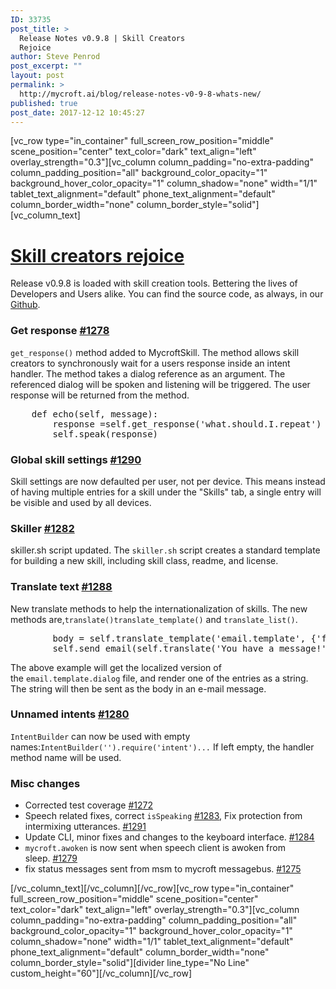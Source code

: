 ```yaml
---
ID: 33735
post_title: >
  Release Notes v0.9.8 | Skill Creators
  Rejoice
author: Steve Penrod
post_excerpt: ""
layout: post
permalink: >
  http://mycroft.ai/blog/release-notes-v0-9-8-whats-new/
published: true
post_date: 2017-12-12 10:45:27
---
```

[vc_row type="in_container" full_screen_row_position="middle" scene_position="center" text_color="dark" text_align="left" overlay_strength="0.3"][vc_column column_padding="no-extra-padding" column_padding_position="all" background_color_opacity="1" background_hover_color_opacity="1" column_shadow="none" width="1/1" tablet_text_alignment="default" phone_text_alignment="default" column_border_width="none" column_border_style="solid"][vc_column_text]
<div class="release-header">
<h1 class="release-title text-normal"><a href="https://github.com/MycroftAI/mycroft-core/releases/tag/release%2Fv0.9.8" target="_blank" rel="noopener">Skill creators rejoice</a></h1>
</div>
<div class="my-4">

Release v0.9.8 is loaded with skill creation tools. Bettering the lives of Developers and Users alike. You can find the source code, as always, in our <a href="https://github.com/MycroftAI/mycroft-core/releases/tag/release%2Fv0.9.8" target="_blank" rel="noopener">Github</a>.

</div>
<div class="markdown-body">
<h3><strong>Get response <a class="issue-link js-issue-link" href="https://github.com/MycroftAI/mycroft-core/pull/1278" target="_blank" rel="noopener" data-error-text="Failed to load issue title" data-id="279195658" data-permission-text="Issue title is private" data-url="https://github.com/MycroftAI/mycroft-core/issues/1278">#1278</a></strong></h3>
<code>get_response()</code> method added to MycroftSkill. The method allows skill creators to synchronously wait for a users response inside an intent handler. The method takes a dialog reference as an argument. The referenced dialog will be spoken and listening will be triggered. The user response will be returned from the method.
<div class="highlight highlight-source-python">
<pre>    <span class="pl-k">def</span> <span class="pl-en">echo</span>(<span class="pl-smi">self</span>, <span class="pl-smi">message</span>):
        response <span class="pl-k">=</span><span class="pl-c1">self</span>.get_response(<span class="pl-s"><span class="pl-pds">'</span>what.should.I.repeat<span class="pl-pds">'</span></span>)
        <span class="pl-c1">self</span>.speak(response)</pre>
</div>
<h3></h3>
<h3><strong>Global skill settings <a class="issue-link js-issue-link" href="https://github.com/MycroftAI/mycroft-core/pull/1290" target="_blank" rel="noopener" data-error-text="Failed to load issue title" data-id="280182333" data-permission-text="Issue title is private" data-url="https://github.com/MycroftAI/mycroft-core/issues/1290">#1290</a></strong></h3>
Skill settings are now defaulted per user, not per device. This means instead of having multiple entries for a skill under the "Skills" tab, a single entry will be visible and used by all devices.
<h3></h3>
<h3><strong>Skiller <a class="issue-link js-issue-link" href="https://github.com/MycroftAI/mycroft-core/pull/1282" target="_blank" rel="noopener" data-error-text="Failed to load issue title" data-id="279661320" data-permission-text="Issue title is private" data-url="https://github.com/MycroftAI/mycroft-core/issues/1282">#1282</a></strong></h3>
skiller.sh script updated. The <code>skiller.sh</code> script creates a standard template for building a new skill, including skill class, readme, and license.
<h3></h3>
<h3><strong>Translate text <a class="issue-link js-issue-link" href="https://github.com/MycroftAI/mycroft-core/pull/1288" target="_blank" rel="noopener" data-error-text="Failed to load issue title" data-id="279989530" data-permission-text="Issue title is private" data-url="https://github.com/MycroftAI/mycroft-core/issues/1288">#1288</a></strong></h3>
New translate methods to help the internationalization of skills. The new methods are,<code>translate()</code><code>translate_template()</code> and <code>translate_list()</code>.
<div class="highlight highlight-source-python">
<pre>        body <span class="pl-k">=</span> <span class="pl-c1">self</span>.translate_template(<span class="pl-s"><span class="pl-pds">'</span>email.template<span class="pl-pds">'</span></span>, {<span class="pl-s"><span class="pl-pds">'</span>from<span class="pl-pds">'</span></span>: data[<span class="pl-s"><span class="pl-pds">'</span>name<span class="pl-pds">'</span></span>]})
        <span class="pl-c1">self</span>.send_email(<span class="pl-c1">self</span>.translate(<span class="pl-s"><span class="pl-pds">'</span>You have a message!<span class="pl-pds">'</span></span>), body)</pre>
</div>
The above example will get the localized version of the <code>email.template.dialog</code> file, and render one of the entries as a string. The string will then be sent as the body in an e-mail message.
<h3></h3>
<h3><strong>Unnamed intents <a class="issue-link js-issue-link" href="https://github.com/MycroftAI/mycroft-core/pull/1280" target="_blank" rel="noopener" data-error-text="Failed to load issue title" data-id="279459563" data-permission-text="Issue title is private" data-url="https://github.com/MycroftAI/mycroft-core/issues/1280">#1280</a></strong></h3>
<code>IntentBuilder</code> can now be used with empty names:<code>IntentBuilder('').require('intent')...</code> If left empty, the handler method name will be used.
<h3></h3>
<h3><strong>Misc changes</strong></h3>
<ul>
 	<li>Corrected test coverage <a class="issue-link js-issue-link" href="https://github.com/MycroftAI/mycroft-core/pull/1272" target="_blank" rel="noopener" data-error-text="Failed to load issue title" data-id="278118427" data-permission-text="Issue title is private" data-url="https://github.com/MycroftAI/mycroft-core/issues/1272">#1272</a></li>
 	<li>Speech related fixes, correct <code>isSpeaking</code> <a class="issue-link js-issue-link" href="https://github.com/MycroftAI/mycroft-core/pull/1283" target="_blank" rel="noopener" data-error-text="Failed to load issue title" data-id="279667892" data-permission-text="Issue title is private" data-url="https://github.com/MycroftAI/mycroft-core/issues/1283">#1283</a>, Fix protection from intermixing utterances. <a class="issue-link js-issue-link" href="https://github.com/MycroftAI/mycroft-core/pull/1291" target="_blank" rel="noopener" data-error-text="Failed to load issue title" data-id="280252603" data-permission-text="Issue title is private" data-url="https://github.com/MycroftAI/mycroft-core/issues/1291">#1291</a></li>
 	<li>Update CLI, minor fixes and changes to the keyboard interface. <a class="issue-link js-issue-link" href="https://github.com/MycroftAI/mycroft-core/pull/1284" target="_blank" rel="noopener" data-error-text="Failed to load issue title" data-id="279702600" data-permission-text="Issue title is private" data-url="https://github.com/MycroftAI/mycroft-core/issues/1284">#1284</a></li>
 	<li><code>mycroft.awoken</code> is now sent when speech client is awoken from sleep. <a class="issue-link js-issue-link tooltipped tooltipped-ne" href="https://github.com/MycroftAI/mycroft-core/pull/1279" target="_blank" rel="noopener" data-error-text="Failed to load issue title" data-id="279353173" data-permission-text="Issue title is private" aria-label="#1279, Add mycroft.awoken message when listener is awoken">#1279</a></li>
 	<li>fix status messages sent from msm to mycroft messagebus. <a class="issue-link js-issue-link tooltipped tooltipped-ne" href="https://github.com/MycroftAI/mycroft-core/pull/1275" target="_blank" rel="noopener" data-error-text="Failed to load issue title" data-id="278453231" data-permission-text="Issue title is private" aria-label="#1275, Fix data field in msm messagebus messages.">#1275</a></li>
</ul>
</div>
[/vc_column_text][/vc_column][/vc_row][vc_row type="in_container" full_screen_row_position="middle" scene_position="center" text_color="dark" text_align="left" overlay_strength="0.3"][vc_column column_padding="no-extra-padding" column_padding_position="all" background_color_opacity="1" background_hover_color_opacity="1" column_shadow="none" width="1/1" tablet_text_alignment="default" phone_text_alignment="default" column_border_width="none" column_border_style="solid"][divider line_type="No Line" custom_height="60"][/vc_column][/vc_row]